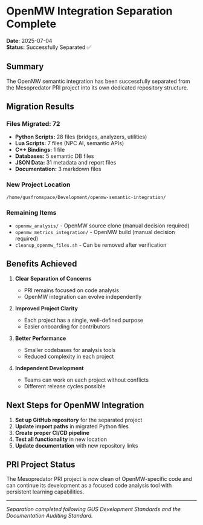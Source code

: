 # OpenMW Integration Separation Complete

**Date:** 2025-07-04  
**Status:** Successfully Separated ✅

## Summary

The OpenMW semantic integration has been successfully separated from the Mesopredator PRI project into its own dedicated repository structure.

## Migration Results

### Files Migrated: 72
- **Python Scripts:** 28 files (bridges, analyzers, utilities)
- **Lua Scripts:** 7 files (NPC AI, semantic APIs)
- **C++ Bindings:** 1 file
- **Databases:** 5 semantic DB files
- **JSON Data:** 31 metadata and report files
- **Documentation:** 3 markdown files

### New Project Location
```
/home/gusfromspace/Development/openmw-semantic-integration/
```

### Remaining Items
- `openmw_analysis/` - OpenMW source clone (manual decision required)
- `openmw_metrics_integration/` - OpenMW build (manual decision required)
- `cleanup_openmw_files.sh` - Can be removed after verification

## Benefits Achieved

1. **Clear Separation of Concerns**
   - PRI remains focused on code analysis
   - OpenMW integration can evolve independently

2. **Improved Project Clarity**
   - Each project has a single, well-defined purpose
   - Easier onboarding for contributors

3. **Better Performance**
   - Smaller codebases for analysis tools
   - Reduced complexity in each project

4. **Independent Development**
   - Teams can work on each project without conflicts
   - Different release cycles possible

## Next Steps for OpenMW Integration

1. **Set up GitHub repository** for the separated project
2. **Update import paths** in migrated Python files
3. **Create proper CI/CD pipeline**
4. **Test all functionality** in new location
5. **Update documentation** with new repository links

## PRI Project Status

The Mesopredator PRI project is now clean of OpenMW-specific code and can continue its development as a focused code analysis tool with persistent learning capabilities.

---

*Separation completed following GUS Development Standards and the Documentation Auditing Standard.*
